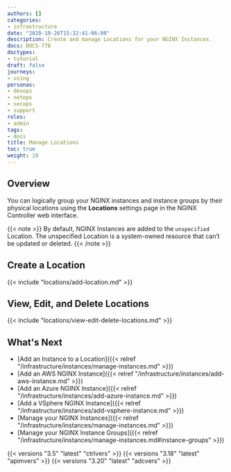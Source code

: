 ```yaml
---
authors: []
categories:
- infrastructure
date: "2020-10-26T15:32:41-06:00"
description: Create and manage Locations for your NGINX Instances.
docs: DOCS-778
doctypes:
- tutorial
draft: false
journeys:
- using
personas:
- devops
- netops
- secops
- support
roles:
- admin
tags:
- docs
title: Manage Locations
toc: true
weight: 10
---
```


## Overview

You can logically group your NGINX instances and instance groups by their physical locations using the **Locations** settings page in the NGINX Controller web interface.

{{< note >}}
By default, NGINX Instances are added to the `unspecified` Location. The unspecified Location is a system-owned resource that can’t be updated or deleted.
{{< /note >}}

## Create a Location

{{< include "locations/add-location.md" >}}

## View, Edit, and Delete Locations

{{< include "locations/view-edit-delete-locations.md" >}}

## What's Next

- [Add an Instance to a Location]({{< relref "/infrastructure/instances/manage-instances.md" >}})
- [Add an AWS NGINX Instance]({{< relref "/infrastructure/instances/add-aws-instance.md" >}})
- [Add an Azure NGINX Instance]({{< relref "/infrastructure/instances/add-azure-instance.md" >}})
- [Add a VSphere NGINX Instance]({{< relref "/infrastructure/instances/add-vsphere-instance.md" >}})
- [Manage your NGINX Instances]({{< relref "/infrastructure/instances/manage-instances.md" >}})
- [Manage your NGINX Instance Groups]({{< relref "/infrastructure/instances/manage-instances.md#instance-groups" >}})

{{< versions "3.5" "latest" "ctrlvers" >}}
{{< versions "3.18" "latest" "apimvers" >}}
{{< versions "3.20" "latest" "adcvers" >}}
